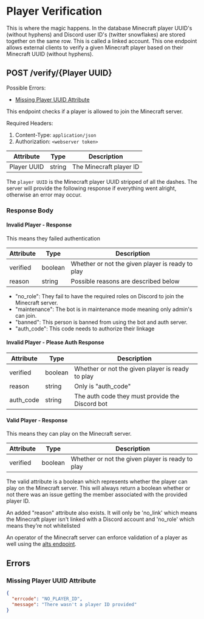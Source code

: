 # Player Verification
This is where the magic happens. In the database Minecraft player UUID's (without hyphens) and
Discord user ID's (twitter snowflakes) are stored together on the same row. This is called a 
linked account. This one endpoint allows external clients to verify a given Minecraft player based
on their Minecraft UUID (without hyphens).

## POST /verify/{Player UUID}
Possible Errors:
 * [Missing Player UUID Attribute](#Missing-Player-UUID-Attribute)

This endpoint checks if a player is allowed to join the Minecraft server.

Required Headers:
 1. Content-Type: `application/json`
 2. Authorization: `<webserver token>` 

| Attribute   | Type   | Description             |
|-------------|--------|-------------------------|
| Player UUID | string | The Minecraft player ID |

The `player UUID` is the Minecraft player UUID stripped of all the dashes. The server will provide
the following response if everything went alright, otherwise an error may occur.


### Response Body

#### Invalid Player - Response
This means they failed authentication

| Attribute | Type    | Description                                      |
|-----------|---------|--------------------------------------------------|
| verified  | boolean | Whether or not the given player is ready to play |
| reason    | string  | Possible reasons are described below             |

 - "no_role": They fail to have the required roles on Discord to join the
  Minecraft server.
 - "maintenance": The bot is in maintenance mode meaning only admin's can join.
 - "banned": This person is banned from using the bot and auth server.
 - "auth_code": This code needs to authorize their linkage
 
 
#### Invalid Player - Please Auth Response
 | Attribute | Type    | Description                                      |
 |-----------|---------|--------------------------------------------------|
 | verified  | boolean | Whether or not the given player is ready to play |
 | reason    | string  | Only is "auth_code"                              |
 | auth_code | string  | The auth code they must provide the Discord bot  |


#### Valid Player - Response
This means they can play on the Minecraft server.

| Attribute | Type    | Description                                      |
|-----------|---------|--------------------------------------------------|
| verified  | boolean | Whether or not the given player is ready to play |

The valid attribute is a boolean which represents whether the player can play on the Minecraft 
server. This will always return a boolean whether or not there was an issue getting the member
associated with the provided player ID.

An added "reason" attribute also exists. It will only be 'no_link' which means the Minecraft player
isn't linked with a Discord account and 'no_role' which means they're not whitelisted 

An operator of the Minecraft server can enforce validation of a player as
well using the [alts endpoint](./Alt%20Accounts.md).

## Errors

### Missing Player UUID Attribute
```json
{
  "errcode": "NO_PLAYER_ID",
  "message": "There wasn't a player ID provided"
}
```
